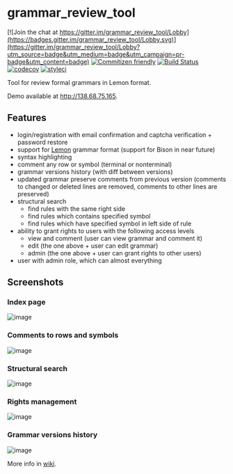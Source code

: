 # grammar_review_tool

[![Join the chat at https://gitter.im/grammar_review_tool/Lobby](https://badges.gitter.im/grammar_review_tool/Lobby.svg)](https://gitter.im/grammar_review_tool/Lobby?utm_source=badge&utm_medium=badge&utm_campaign=pr-badge&utm_content=badge)
[![Commitizen friendly](https://img.shields.io/badge/commitizen-friendly-brightgreen.svg)](http://commitizen.github.io/cz-cli/)
[![Build Status](https://travis-ci.org/melihovv/grammar_review_tool.svg?branch=master)](https://travis-ci.org/melihovv/grammar_review_tool)
[![codecov](https://codecov.io/gh/melihovv/grammar_review_tool/branch/master/graph/badge.svg)](https://codecov.io/gh/melihovv/grammar_review_tool)
[![styleci](https://styleci.io/repos/61077062/shield)](https://styleci.io/repos/61077062)

Tool for review formal grammars in Lemon format.

Demo available at http://138.68.75.165.

## Features
- login/registration with email confirmation and captcha verification + password restore
- support for [Lemon](http://www.hwaci.com/sw/lemon/) grammar format (support for Bison in near future)
- syntax highlighting
- comment any row or symbol (terminal or nonterminal)
- grammar versions history (with diff between versions)
- updated grammar preserve comments from previous version (comments to changed or deleted lines are removed, comments to other lines are preserved)
- structural search
  - find rules with the same right side
  - find rules which contains specified symbol
  - find rules which have specified symbol in left side of rule
- ability to grant rights to users with the following access levels
  - view and comment (user can view grammar and comment it)
  - edit (the one above + user can edit grammar)
  - admin (the one above + user can grant rights to other users)
- user with admin role, which can almost everything 

## Screenshots

### Index page
![image](https://cloud.githubusercontent.com/assets/8608721/23574895/6df32690-0095-11e7-81e5-e2a9a716448e.png)

### Comments to rows and symbols
![image](https://cloud.githubusercontent.com/assets/8608721/23574914/c4410828-0095-11e7-88d3-b472227f05a0.png)

### Structural search
![image](https://cloud.githubusercontent.com/assets/8608721/23574931/f60d1c8e-0095-11e7-8199-096d3c768930.png)

### Rights management
![image](https://cloud.githubusercontent.com/assets/8608721/23574967/871c63ce-0096-11e7-80e9-d3ce217478a8.png)

### Grammar versions history
![image](https://cloud.githubusercontent.com/assets/8608721/23574975/c2e290d6-0096-11e7-82e1-1ae201af3857.png)

More info in [wiki](https://github.com/melihovv/grammar_review_tool/wiki).
